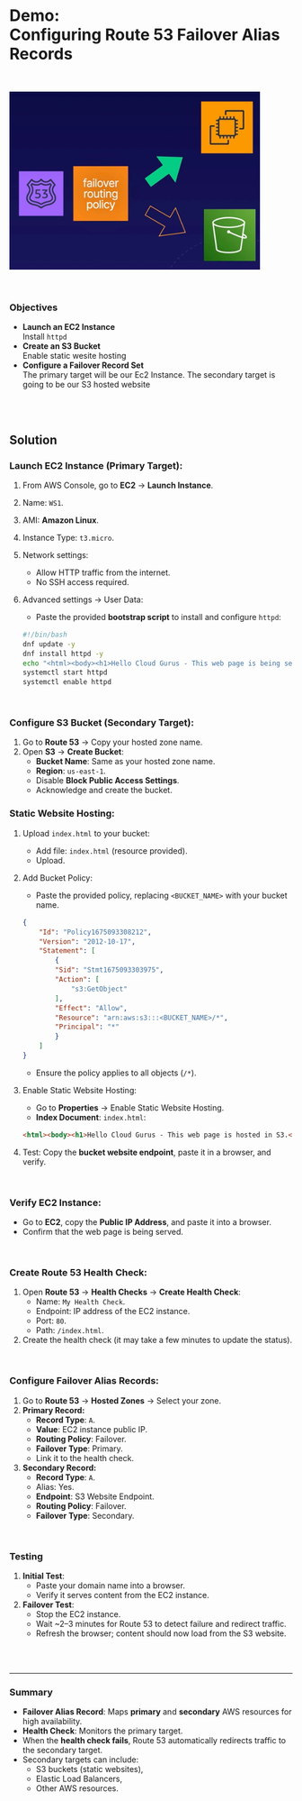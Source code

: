 # Demo:<br>Configuring Route 53 Failover Alias Records

<br>

![](../img/demo/7.10.Route53-FailoverAliasRecord.png)

<br>

### Objectives
- **Launch an EC2 Instance**<br>Install `httpd`
- **Create an S3 Bucket**<br>Enable static wesite hosting
- **Configure a Failover Record Set**<br>The primary target will be our Ec2 Instance. The secondary target is going to be our S3 hosted website

<br><br>

## Solution
### **Launch EC2 Instance (Primary Target):**
1. From AWS Console, go to **EC2** → **Launch Instance**.
2. Name: `WS1`.
3. AMI: **Amazon Linux**.
4. Instance Type: `t3.micro`.
5. Network settings:
   - Allow HTTP traffic from the internet.
   - No SSH access required.
6. Advanced settings → User Data:  
   - Paste the provided **bootstrap script** to install and configure `httpd`:

    ```sh
    #!/bin/bash	
    dnf update -y
    dnf install httpd -y
    echo "<html><body><h1>Hello Cloud Gurus - This web page is being served from EC2.</h1></body></html>" >/var/www/html/index.html
    systemctl start httpd
    systemctl enable httpd
    ```

<br>

### **Configure S3 Bucket (Secondary Target):**
1. Go to **Route 53** → Copy your hosted zone name.
2. Open **S3** → **Create Bucket**:
   - **Bucket Name**: Same as your hosted zone name.
   - **Region**: `us-east-1`.
   - Disable **Block Public Access Settings**.
   - Acknowledge and create the bucket.

### **Static Website Hosting:**
1. Upload `index.html` to your bucket:
   - Add file: `index.html` (resource provided).
   - Upload.
2. Add Bucket Policy:
   - Paste the provided policy, replacing `<BUCKET_NAME>` with your bucket name.

    ```json
    {
        "Id": "Policy1675093308212",
        "Version": "2012-10-17",
        "Statement": [
            {
            "Sid": "Stmt1675093303975",
            "Action": [
                "s3:GetObject"
            ],
            "Effect": "Allow",
            "Resource": "arn:aws:s3:::<BUCKET_NAME>/*",
            "Principal": "*"
            }
        ]
    }
    ```

   - Ensure the policy applies to all objects (`/*`).
3. Enable Static Website Hosting:
   - Go to **Properties** → Enable Static Website Hosting.
   - **Index Document**: `index.html`:

    ```html
    <html><body><h1>Hello Cloud Gurus - This web page is hosted in S3.</h1></body></html>
    ```
    
4. Test: Copy the **bucket website endpoint**, paste it in a browser, and verify.

<br>

### **Verify EC2 Instance:**
- Go to **EC2**, copy the **Public IP Address**, and paste it into a browser.
- Confirm that the web page is being served.

<br>

### **Create Route 53 Health Check:**
1. Open **Route 53** → **Health Checks** → **Create Health Check**:
   - Name: `My Health Check`.
   - Endpoint: IP address of the EC2 instance.
   - Port: `80`.
   - Path: `/index.html`.
2. Create the health check (it may take a few minutes to update the status).

<br>

### **Configure Failover Alias Records:**
1. Go to **Route 53** → **Hosted Zones** → Select your zone.
2. **Primary Record:**
   - **Record Type**: `A`.
   - **Value**: EC2 instance public IP.
   - **Routing Policy**: Failover.
   - **Failover Type**: Primary.
   - Link it to the health check.
3. **Secondary Record:**
   - **Record Type**: `A`.
   - Alias: Yes.
   - **Endpoint**: S3 Website Endpoint.
   - **Routing Policy**: Failover.
   - **Failover Type**: Secondary.

<br>

### Testing
1. **Initial Test**:
   - Paste your domain name into a browser.
   - Verify it serves content from the EC2 instance.
2. **Failover Test**:
   - Stop the EC2 instance.
   - Wait ~2–3 minutes for Route 53 to detect failure and redirect traffic.
   - Refresh the browser; content should now load from the S3 website.

<br><br><hr>

### Summary
- **Failover Alias Record**: Maps **primary** and **secondary** AWS resources for high availability.
- **Health Check**: Monitors the primary target.
- When the **health check fails**, Route 53 automatically redirects traffic to the secondary target.
- Secondary targets can include:
  - S3 buckets (static websites),
  - Elastic Load Balancers,
  - Other AWS resources.
